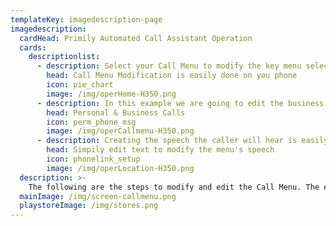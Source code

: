 ```yaml
---
templateKey: imagedescription-page
imagedescription:
  cardHead: Primily Automated Call Assistant Operation
  cards:
    descriptionlist:
      - description: Select your Call Menu to modify the key menu selection the caller will get.
        head: Call Menu Modification is easily done on you phone
        icon: pie_chart
        image: /img/operHome-H350.png
      - description: In this example we are going to edit the business location by selecting Key "1". This same process is the same for any key # in the Call Menu. Select the menu key gets you to the edit screen to make your modification.
        head: Personal & Business Calls
        icon: perm_phone_msg
        image: /img/operCallmenu-H350.png
      - description: Creating the speech the caller will hear is easily done using Text-To-Speech. You just type in what the call menu will say. You can also select the Text Message check box to also have the text sent to the caller's mobile phone. Since the address was messaged to the call, they can select it to have the phone load driving directions. 
        head: Simpily edit text to modify the menu's speech 
        icon: phonelink_setup
        image: /img/operLocation-H350.png
  description: >-
    The following are the steps to modify and edit the Call Menu. The example is showing how to modify you business location.
  mainImage: /img/screen-callmenu.png
  playstoreImage: /img/stores.png
---
```

